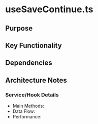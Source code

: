 # useSaveContinue.ts

## Purpose

## Key Functionality

## Dependencies

## Architecture Notes

### Service/Hook Details
- Main Methods: 
- Data Flow: 
- Performance: 
